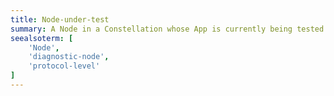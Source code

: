 ```yaml
---
title: Node-under-test
summary: A Node in a Constellation whose App is currently being tested
seealsoterm: [
    'Node',
    'diagnostic-node',
    'protocol-level'
]
---
```

